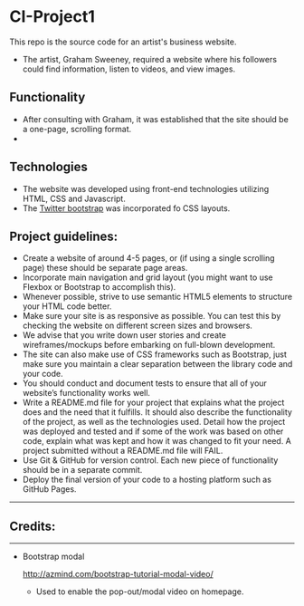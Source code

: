 # CI-Project1
This repo is the source code for an artist's business website.
- The artist, Graham Sweeney, required a website where his followers could find information, listen to videos, and view images.

## Functionality
- After consulting with Graham, it was established that the site should be a one-page, scrolling format.
- 


## Technologies
- The website was developed using front-end technologies utilizing HTML, CSS and Javascript.
- The [Twitter bootstrap](https://www.getbootstrap.com) was incorporated fo CSS layouts.

## Project guidelines:
- Create a website of around 4-5 pages, or (if using a single scrolling page) these should be separate page areas.
- Incorporate main navigation and grid layout (you might want to use Flexbox or Bootstrap to accomplish this).
- Whenever possible, strive to use semantic HTML5 elements to structure your HTML code better.
- Make sure your site is as responsive as possible. You can test this by checking the website on different screen sizes and browsers.
- We advise that you write down user stories and create wireframes/mockups before embarking on full-blown development.
- The site can also make use of CSS frameworks such as Bootstrap, just make sure you maintain a clear separation between the library code and your code.
- You should conduct and document tests to ensure that all of your website’s functionality works well.
- Write a README.md file for your project that explains what the project does and the need that it fulfills. It should also describe the functionality of the project, as well as the technologies used. Detail how the project was deployed and tested and if some of the work was based on other code, explain what was kept and how it was changed to fit your need. A project submitted without a README.md file will FAIL.
- Use Git & GitHub for version control. Each new piece of functionality should be in a separate commit.
- Deploy the final version of your code to a hosting platform such as GitHub Pages.

---


## Credits:
---
- Bootstrap modal

    http://azmind.com/bootstrap-tutorial-modal-video/

    - Used to enable the pop-out/modal video on homepage.
